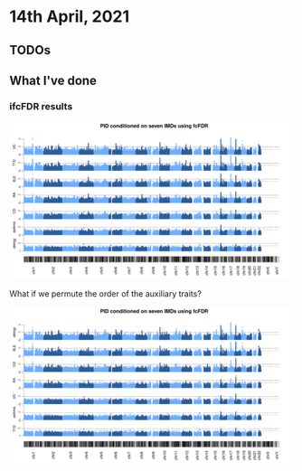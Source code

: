 # 14th April, 2021

## TODOs 

## What I've done

### ifcFDR results 

![](/images/140421/pid_seven_imd.png)

What if we permute the order of the auxiliary traits?

![](/images/140421/pid_seven_imd_perm.png)
